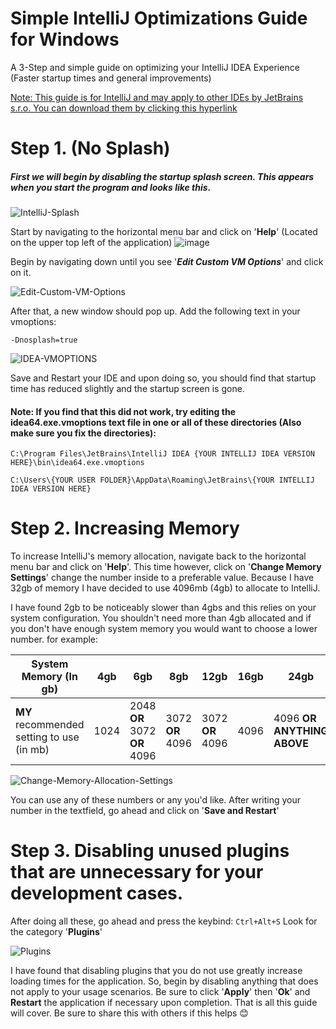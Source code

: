 # Simple IntelliJ Optimizations Guide for Windows
A 3-Step and simple guide on optimizing your IntelliJ IDEA Experience (Faster startup times and general improvements)


[Note: This guide is for IntelliJ and may apply to other IDEs by JetBrains s.r.o. You can download them by clicking this hyperlink](https://www.jetbrains.com/products/)

Step 1. (No Splash)
======
##### First we will begin by disabling the startup splash screen. This appears when you start the program and looks like this.
![IntelliJ-Splash](https://user-images.githubusercontent.com/85541291/212012017-f875d477-9319-426b-bf54-ff8d48fd5458.jpg)

Start by navigating to the horizontal menu bar and click on '__**Help**__' (Located on the upper top left of the application)
![image](https://user-images.githubusercontent.com/85541291/212019780-a15cdec9-2622-4fdb-9cf2-f541e459c3b3.png)

Begin by navigating down until you see '**___Edit Custom VM Options___**' and click on it.

![Edit-Custom-VM-Options](https://user-images.githubusercontent.com/85541291/212166310-8fa2ccd2-20f9-48b5-b44b-a4663a7ae000.png)

After that, a new window should pop up. Add the following text in your vmoptions:

```
-Dnosplash=true
```

![IDEA-VMOPTIONS](https://user-images.githubusercontent.com/85541291/212189676-fa389ad8-b7cb-48a3-941e-bc4f86466e9f.png)


Save and Restart your IDE and upon doing so, you should find that startup time has reduced slightly and the startup screen is gone.

#### Note: If you find that this did not work, try editing the **idea64.exe.vmoptions** text file in one __or__ all of these directories (Also make sure you fix the directories):
```
C:\Program Files\JetBrains\IntelliJ IDEA {YOUR INTELLIJ IDEA VERSION HERE}\bin\idea64.exe.vmoptions
```
```
C:\Users\{YOUR USER FOLDER}\AppData\Roaming\JetBrains\{YOUR INTELLIJ IDEA VERSION HERE}
```

Step 2. Increasing Memory
======

To increase IntelliJ's memory allocation, navigate back to the horizontal menu bar and click on '__**Help**__'. This time however, click on  '__**Change Memory Settings**__' change the number inside to a preferable value. Because I have 32gb of memory I have decided to use 4096mb (4gb) to allocate to IntelliJ.

I have found 2gb to be noticeably slower than 4gbs and this relies on your system configuration. You shouldn't need more than 4gb allocated and if you don't have enough system memory you would want to choose a lower number. for example:

System Memory (In gb) | 4gb | 6gb | 8gb | 12gb |16gb | 24gb | 32gb | anything above 32
--- | --- | --- | --- |--- |--- |--- |--- |--- 
**MY** recommended setting to use (in mb)| 1024 | 2048 **OR** 3072 **OR** 4096 | 3072 **OR** 4096 | 3072 **OR** 4096 | 4096 | 4096 **OR ANYTHING ABOVE** | 4096 **OR ANYTHING ABOVE** | 4096 **OR ANYTHING ABOVE**

![Change-Memory-Allocation-Settings](https://user-images.githubusercontent.com/85541291/212190931-42520be0-eb8f-4a6e-9aa4-35889e0b6134.png)

You can use any of these numbers or any you'd like. After writing your number in the textfield, go ahead and click on
'__**Save and Restart**__'


Step 3. Disabling unused plugins that are unnecessary for your development cases.
======

After doing all these, go ahead and press the keybind:
```Ctrl+Alt+S``` 
Look for the category '__**Plugins**__'

![Plugins](https://user-images.githubusercontent.com/85541291/212193633-1cdb1717-7711-4162-ad74-58a4b25eaf12.PNG)

I have found that disabling plugins that you do not use greatly increase loading times for the application. So, begin by disabling anything that does not apply to your usage scenarios. Be sure to click  '__**Apply**__' then  '__**Ok**__' and **Restart** the application if necessary upon completion. That is all this guide will cover. Be sure to share this with others if this helps 😊



